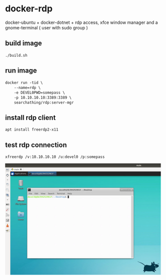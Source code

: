 # docker-rdp

docker-ubuntu + docker-dotnet + rdp access, xfce window manager and a gnome-terminal ( user with sudo group )

## build image

```
./build.sh
```

## run image

```
docker run -tid \
	--name=rdp \
	-e DEVEL0PWD=somepass \
	-p 10.10.10.10:3389:3389 \
	searchathing/rdp:server-mgr
```

## install rdp client

```
apt install freerdp2-x11
```

## test rdp connection

```
xfreerdp /v:10.10.10.10 /u:devel0 /p:somepass
```

![img](rdp-test.png)
